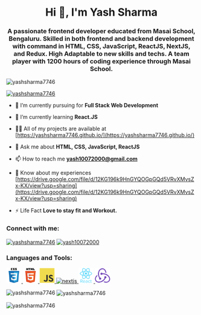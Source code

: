 <h1 align="center">Hi 👋, I'm Yash Sharma</h1>
<h3 align="center">A passionate frontend developer educated from Masai School, Bengaluru. Skilled in both frontend and backend development with command in HTML, CSS, JavaScript, ReactJS, NextJS, and Redux. High Adaptable to new skills and techs. A team player with 1200 hours of coding experience through Masai School.</h3>

<p align="left"> <img src="https://komarev.com/ghpvc/?username=yashsharma7746&label=Profile%20views&color=0e75b6&style=flat" alt="yashsharma7746" /> </p>

<p align="left"> <a href="https://github.com/ryo-ma/github-profile-trophy"><img src="https://github-profile-trophy.vercel.app/?username=yashsharma7746" alt="yashsharma7746" /></a> </p>

- 🔭 I’m currently pursuing for **Full Stack Web Development**

- 🌱 I’m currently learning **React.JS**

- 👨‍💻 All of my projects are available at [https://yashsharma7746.github.io/](https://yashsharma7746.github.io/)

- 💬 Ask me about **HTML, CSS, JavaScript, ReactJS**

- 📫 How to reach me **yash10072000@gmail.com**

- 📄 Know about my experiences [https://drive.google.com/file/d/12KG196k9HnGYQOGpGQd5VRvXMvsZx-KX/view?usp=sharing](https://drive.google.com/file/d/12KG196k9HnGYQOGpGQd5VRvXMvsZx-KX/view?usp=sharing)

- ⚡ Life Fact **Love to stay fit and Workout.**

<h3 align="left">Connect with me:</h3>
<p align="left">
<a href="https://linkedin.com/in/yashsharma7746" target="blank"><img align="center" src="https://raw.githubusercontent.com/rahuldkjain/github-profile-readme-generator/master/src/images/icons/Social/linked-in-alt.svg" alt="yashsharma7746" height="30" width="40" /></a>
<a href="https://www.hackerearth.com/yash10072000" target="blank"><img align="center" src="https://raw.githubusercontent.com/rahuldkjain/github-profile-readme-generator/master/src/images/icons/Social/hackerearth.svg" alt="yash10072000" height="30" width="40" /></a>
</p>

<h3 align="left">Languages and Tools:</h3>
<p align="left"> <a href="https://www.w3schools.com/css/" target="_blank" rel="noreferrer"> <img src="https://raw.githubusercontent.com/devicons/devicon/master/icons/css3/css3-original-wordmark.svg" alt="css3" width="40" height="40"/> </a> <a href="https://www.w3.org/html/" target="_blank" rel="noreferrer"> <img src="https://raw.githubusercontent.com/devicons/devicon/master/icons/html5/html5-original-wordmark.svg" alt="html5" width="40" height="40"/> </a> <a href="https://developer.mozilla.org/en-US/docs/Web/JavaScript" target="_blank" rel="noreferrer"> <img src="https://raw.githubusercontent.com/devicons/devicon/master/icons/javascript/javascript-original.svg" alt="javascript" width="40" height="40"/> </a> <a href="https://nextjs.org/" target="_blank" rel="noreferrer"> <img src="https://cdn.worldvectorlogo.com/logos/nextjs-2.svg" alt="nextjs" width="40" height="40"/> </a> <a href="https://reactjs.org/" target="_blank" rel="noreferrer"> <img src="https://raw.githubusercontent.com/devicons/devicon/master/icons/react/react-original-wordmark.svg" alt="react" width="40" height="40"/> </a> <a href="https://redux.js.org" target="_blank" rel="noreferrer"> <img src="https://raw.githubusercontent.com/devicons/devicon/master/icons/redux/redux-original.svg" alt="redux" width="40" height="40"/> </a> </p>

<p><img align="left" src="https://github-readme-stats.vercel.app/api/top-langs?username=yashsharma7746&show_icons=true&locale=en&layout=compact" alt="yashsharma7746" /></p>

<p>&nbsp;<img align="center" src="https://github-readme-stats.vercel.app/api?username=yashsharma7746&show_icons=true&locale=en" alt="yashsharma7746" /></p>

<p><img align="center" src="https://github-readme-streak-stats.herokuapp.com/?user=yashsharma7746&" alt="yashsharma7746" /></p>
